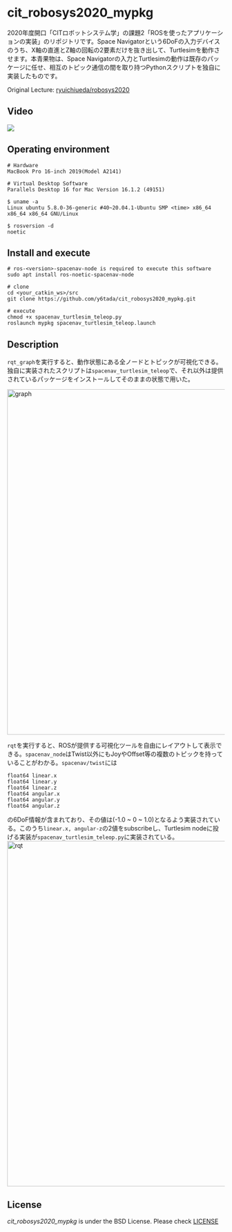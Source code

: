 # cit_robosys2020_mypkg
2020年度開口「CITロボットシステム学」の課題2「ROSを使ったアプリケーションの実装」のリポジトリです。Space Navigatorという6DoFの入力デバイスのうち、X軸の直進とZ軸の回転の2要素だけを抜き出して、Turtlesimを動作させます。本青果物は、Space Navigatorの入力とTurtlesimの動作は既存のパッケージに任せ、相互のトピック通信の間を取り持つPythonスクリプトを独自に実装したものです。

Original Lecture: [ryuichiueda/robosys2020](https://github.com/ryuichiueda/robosys2020)

## Video
[![](https://img.youtube.com/vi/TDrd6Gbrdqw/0.jpg)](https://www.youtube.com/watch?v=TDrd6Gbrdqw)

## Operating environment
```
# Hardware
MacBook Pro 16-inch 2019(Model A2141)

# Virtual Desktop Software
Parallels Desktop 16 for Mac Version 16.1.2 (49151)

$ uname -a
Linux ubuntu 5.8.0-36-generic #40~20.04.1-Ubuntu SMP <time> x86_64 x86_64 x86_64 GNU/Linux

$ rosversion -d
noetic
```
## Install and execute
```
# ros-<version>-spacenav-node is required to execute this software
sudo apt install ros-noetic-spacenav-node

# clone
cd <your_catkin_ws>/src
git clone https://github.com/y6tada/cit_robosys2020_mypkg.git

# execute
chmod +x spacenav_turtlesim_teleop.py
roslaunch mypkg spacenav_turtlesim_teleop.launch
```

## Description
`rqt_graph`を実行すると、動作状態にある全ノードとトピックが可視化できる。独自に実装されたスクリプトは`spacenav_turtlesim_teleop`で、それ以外は提供されているパッケージをインストールしてそのままの状態で用いた。

<img width="800" alt="graph" src="https://user-images.githubusercontent.com/18658190/104603124-7664ec80-56bf-11eb-809f-8b7cc160efd0.png">

`rqt`を実行すると、ROSが提供する可視化ツールを自由にレイアウトして表示できる。`spacenav_node`はTwist以外にもJoyやOffset等の複数のトピックを持っていることがわかる。`spacenav/twist`には
```
float64 linear.x
float64 linear.y
float64 linear.z
float64 angular.x
float64 angular.y
float64 angular.z
```
の6DoF情報が含まれており、その値は(-1.0 ~ 0 ~ 1.0)となるよう実装されている。このうち`linear.x, angular-z`の2値をsubscribeし、Turtlesim nodeに投げる実装が`spacenav_turtlesim_teleop.py`に実装されている。
<img width="800" alt="rqt" src="https://user-images.githubusercontent.com/18658190/104604083-6994c880-56c0-11eb-8e5c-fbacb73786d0.png">


## License

*cit_robosys2020_mypkg* is under the BSD License. Please check [LICENSE](https://github.com/y6tada/cit_robosys2020_mypkg/blob/main/LICENSE)


